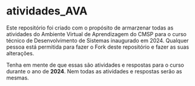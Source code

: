 # atividades_AVA

Este repositório foi criado com o propósito de armarzenar todas as atividades do Ambiente Virtual de Aprendizagem do CMSP para o curso técnico de Desenvolvimento de Sistemas inaugurado em 2024. Qualquer pessoa está permitida para fazer o Fork deste repositório e fazer as suas alterações.

Tenha em mente de que essas são atividades e respostas para o curso durante o ano de <b>2024</b>. Nem todas as atividades e respostas serão as mesmas.
